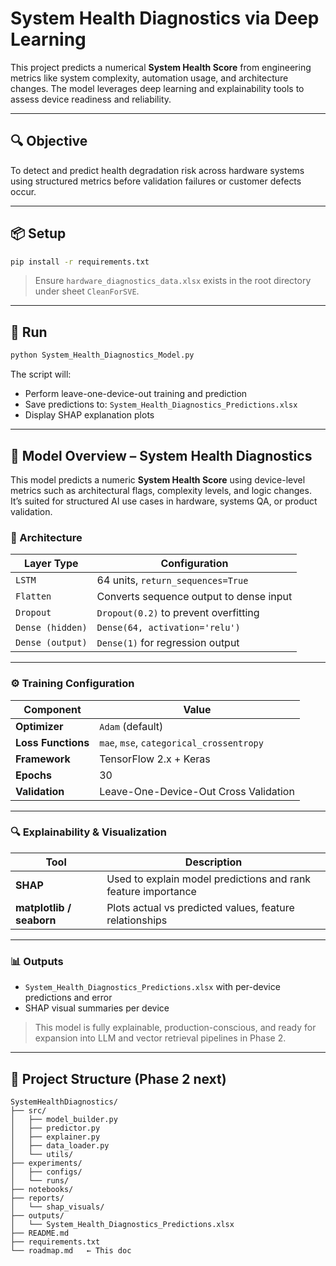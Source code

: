 # System Health Diagnostics via Deep Learning

This project predicts a numerical **System Health Score** from engineering metrics like system complexity, automation usage, and architecture changes. The model leverages deep learning and explainability tools to assess device readiness and reliability.

---

## 🔍 Objective

To detect and predict health degradation risk across hardware systems using structured metrics before validation failures or customer defects occur.

---

## 📦 Setup

```bash
pip install -r requirements.txt
```

> Ensure `hardware_diagnostics_data.xlsx` exists in the root directory under sheet `CleanForSVE`.

---

## 🚀 Run

```bash
python System_Health_Diagnostics_Model.py
```

The script will:
- Perform leave-one-device-out training and prediction
- Save predictions to: `System_Health_Diagnostics_Predictions.xlsx`
- Display SHAP explanation plots

---

## 🧠 Model Overview – System Health Diagnostics

This model predicts a numeric **System Health Score** using device-level metrics such as architectural flags, complexity levels, and logic changes. It’s suited for structured AI use cases in hardware, systems QA, or product validation.

### 🧱 Architecture

| Layer Type         | Configuration |
|--------------------|---------------|
| `LSTM`             | 64 units, `return_sequences=True` |
| `Flatten`          | Converts sequence output to dense input |
| `Dropout`          | `Dropout(0.2)` to prevent overfitting |
| `Dense (hidden)`   | `Dense(64, activation='relu')` |
| `Dense (output)`   | `Dense(1)` for regression output |

---

### ⚙️ Training Configuration

| Component          | Value |
|--------------------|-------|
| **Optimizer**      | `Adam` (default) |
| **Loss Functions** | `mae`, `mse`, `categorical_crossentropy` |
| **Framework**      | TensorFlow 2.x + Keras |
| **Epochs**         | 30 |
| **Validation**     | Leave-One-Device-Out Cross Validation |

---

### 🔍 Explainability & Visualization

| Tool         | Description |
|--------------|-------------|
| **SHAP**     | Used to explain model predictions and rank feature importance |
| **matplotlib / seaborn** | Plots actual vs predicted values, feature relationships |

---

### 📊 Outputs

- `System_Health_Diagnostics_Predictions.xlsx` with per-device predictions and error
- SHAP visual summaries per device

> This model is fully explainable, production-conscious, and ready for expansion into LLM and vector retrieval pipelines in Phase 2.

---

## 📁 Project Structure (Phase 2 next)

```
SystemHealthDiagnostics/
├── src/
│   ├── model_builder.py
│   ├── predictor.py
│   ├── explainer.py
│   ├── data_loader.py
│   └── utils/
├── experiments/
│   ├── configs/
│   └── runs/
├── notebooks/
├── reports/
│   └── shap_visuals/
├── outputs/
│   └── System_Health_Diagnostics_Predictions.xlsx
├── README.md
├── requirements.txt
└── roadmap.md   ← This doc
```
